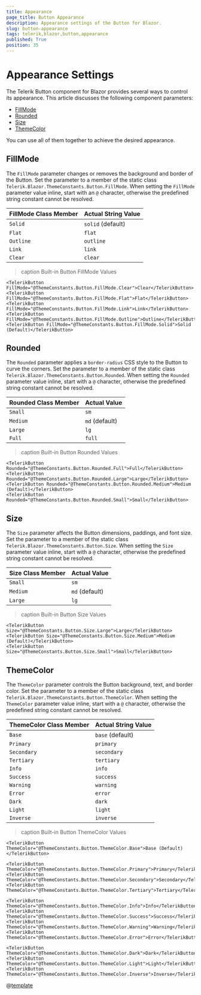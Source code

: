 ```yaml
---
title: Appearance
page_title: Button Appearance
description: Appearance settings of the Button for Blazor.
slug: button-appearance
tags: telerik,blazor,button,appearance
published: True
position: 35
---
```


# Appearance Settings

The Telerik Button component for Blazor provides several ways to control its appearance. This article discusses the following component parameters:

* [FillMode](#fillmode)
* [Rounded](#rounded)
* [Size](#size)
* [ThemeColor](#themecolor)

You can use all of them together to achieve the desired appearance.

## FillMode

The `FillMode` parameter changes or removes the background and border of the Button. Set the parameter to a member of the static class `Telerik.Blazor.ThemeConstants.Button.FillMode`. When setting the `FillMode` parameter value inline, start with an `@` character, otherwise the predefined string constant cannot be resolved.

| FillMode Class Member | Actual String Value |
| --- | --- |
| `Solid` | `solid` (default) |
| `Flat` | `flat` |
| `Outline` | `outline` |
| `Link` | `link` |
| `Clear` | `clear` |

>caption Built-in Button FillMode Values

````RAZOR
<TelerikButton FillMode="@ThemeConstants.Button.FillMode.Clear">Clear</TelerikButton>
<TelerikButton FillMode="@ThemeConstants.Button.FillMode.Flat">Flat</TelerikButton>
<TelerikButton FillMode="@ThemeConstants.Button.FillMode.Link">Link</TelerikButton>
<TelerikButton FillMode="@ThemeConstants.Button.FillMode.Outline">Outline</TelerikButton>
<TelerikButton FillMode="@ThemeConstants.Button.FillMode.Solid">Solid (Default)</TelerikButton>
````

## Rounded

The `Rounded` parameter applies a `border-radius` CSS style to the Button to curve the corners. Set the parameter to a member of the static class `Telerik.Blazor.ThemeConstants.Button.Rounded`. When setting the `Rounded` parameter value inline, start with a `@` character, otherwise the predefined string constant cannot be resolved.

| Rounded Class Member | Actual Value |
| --- | --- |
| `Small` | `sm` |
| `Medium` | `md` (default) |
| `Large` | `lg` |
| `Full` | `full` |

>caption Built-in Button Rounded Values

````RAZOR
<TelerikButton Rounded="@ThemeConstants.Button.Rounded.Full">Full</TelerikButton>
<TelerikButton Rounded="@ThemeConstants.Button.Rounded.Large">Large</TelerikButton>
<TelerikButton Rounded="@ThemeConstants.Button.Rounded.Medium">Medium (Default)</TelerikButton>
<TelerikButton Rounded="@ThemeConstants.Button.Rounded.Small">Small</TelerikButton>
````

## Size

The `Size` parameter affects the Button dimensions, paddings, and font size. Set the parameter to a member of the static class `Telerik.Blazor.ThemeConstants.Button.Size`. When setting the `Size` parameter value inline, start with a `@` character, otherwise the predefined string constant cannot be resolved.

| Size Class Member | Actual Value |
| --- | --- |
| `Small` | `sm` |
| `Medium` | `md` (default) |
| `Large` | `lg` |

>caption Built-in Button Size Values

````RAZOR
<TelerikButton Size="@ThemeConstants.Button.Size.Large">Large</TelerikButton>
<TelerikButton Size="@ThemeConstants.Button.Size.Medium">Medium (Default)</TelerikButton>
<TelerikButton Size="@ThemeConstants.Button.Size.Small">Small</TelerikButton>
````

## ThemeColor

The `ThemeColor` parameter controls the Button background, text, and border color. Set the parameter to a member of the static class `Telerik.Blazor.ThemeConstants.Button.ThemeColor`. When setting the `ThemeColor` parameter value inline, start with a `@` character, otherwise the predefined string constant cannot be resolved.

| ThemeColor Class Member | Actual String Value |
| --- | --- |
| `Base` | `base` (default) |
| `Primary` | `primary` |
| `Secondary` | `secondary` |
| `Tertiary` | `tertiary` |
| `Info` | `info` |
| `Success` | `success` |
| `Warning` | `warning` |
| `Error` | `error` |
| `Dark` | `dark` |
| `Light` | `light` |
| `Inverse` | `inverse` |


>caption Built-in Button ThemeColor Values

````RAZOR
<TelerikButton ThemeColor="@ThemeConstants.Button.ThemeColor.Base">Base (Default)</TelerikButton>

<TelerikButton ThemeColor="@ThemeConstants.Button.ThemeColor.Primary">Primary</TelerikButton>
<TelerikButton ThemeColor="@ThemeConstants.Button.ThemeColor.Secondary">Secondary</TelerikButton>
<TelerikButton ThemeColor="@ThemeConstants.Button.ThemeColor.Tertiary">Tertiary</TelerikButton>

<TelerikButton ThemeColor="@ThemeConstants.Button.ThemeColor.Info">Info</TelerikButton>
<TelerikButton ThemeColor="@ThemeConstants.Button.ThemeColor.Success">Success</TelerikButton>
<TelerikButton ThemeColor="@ThemeConstants.Button.ThemeColor.Warning">Warning</TelerikButton>
<TelerikButton ThemeColor="@ThemeConstants.Button.ThemeColor.Error">Error</TelerikButton>

<TelerikButton ThemeColor="@ThemeConstants.Button.ThemeColor.Dark">Dark</TelerikButton>
<TelerikButton ThemeColor="@ThemeConstants.Button.ThemeColor.Light">Light</TelerikButton>
<TelerikButton ThemeColor="@ThemeConstants.Button.ThemeColor.Inverse">Inverse</TelerikButton>
````

@[template](/_contentTemplates/common/themebuilder-section.md#appearance-themebuilder)
